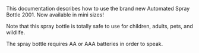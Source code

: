 This documentation describes how to use the brand new Automated Spray Bottle 2001. Now available in mini sizes!

Note that this spray bottle is totally safe to use for children, adults, pets, and wildlife.

The spray bottle requires AA or AAA batteries in order to speak.

